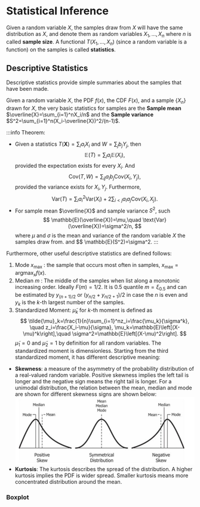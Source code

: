 # Statistical Inference

Given a random variable $X$, the samples draw from $X$ will have the same distribution as $X$, and denote them as random variables $X_1,\dots,X_n$ where $n$ is called **sample size**. A functional $T(X_1,\dots,X_n)$ (since a random variable is a function) on the samples is called **statistics**. 

## Descriptive Statistics

Descriptive statistics provide simple summaries about the samples that have been made.

Given a random variable $X$, the PDF $f(x)$, the CDF $F(x)$, and a sample $\lbrace X_n\rbrace$ drawn for $X$, the very basic statistics for samples are the **Sample mean** $\overline{X}=\sum_{i=1}^nX_i/n$ and the **Sample variance** $S^2=\sum_{i=1}^n(X_i-\overline{X})^2/(n-1)$. 

:::info Theorem:
* Given a statistics $T(\boldsymbol{X})=\sum_ia_iX_i$ and $W=\sum_jb_jY_j$, then
$$
\mathbb{E}(T)=\sum_ia_i\mathbb{E}(X_i),
$$
provided the expectation exists for every $X_i$. And 
$$
\text{Cov}(T,W)=\sum_{ij}a_ib_j\text{Cov}(X_i,Y_j),
$$
provided the variance exists for $X_i,Y_j$. Furthermore,
$$
\text{Var}(T) = \sum_ia^2_i\text{Var}(X_i)+2\sum_{i<j}a_ia_j\text{Cov}(X_i,X_j).
$$
* For sample mean $\overline{X}$ and sample variance $S^2$, such
$$
\mathbb{E}(\overline{X})=\mu,\quad \text{Var}(\overline{X})=\sigma^2/n,
$$
where $\mu$ and $\sigma$ is the mean and variance of the random variable $X$ the samples draw from.
and
$$
\mathbb{E}(S^2)=\sigma^2.
:::

Furthermore, other useful descriptive statistics are defined follows:
1. Mode $x_{\text{max}}$ : the sample that occurs most often in samples, $x_{\text{max}}=\text{argmax}_xf(x)$.
2. Median $m$ : The middle of the samples when list along a monotonic increasing order. Ideally $F(m)=1/2$. It is $0.5$ quantile $m=\xi_{0.5}$ and can be estimated by $y_{(n+1)/2}$ or $(y_{n/2}+y_{n/2+1})/2$ in case the $n$ is even and $y_k$ is the $k$-th largest number of the samples.
3. Standardized Moment: $\tilde{\mu}_k$ for $k$-th moment is defined as
$$
\tilde{\mu}_k=\frac{1}{n}\sum_{i=1}^nz_i=\frac{\mu_k}{\sigma^k}, \quad z_i=\frac{X_i-\mu}{\sigma}, \mu_k=\mathbb{E}\left[(X-\mu)^k\right],\quad \sigma^2=\mathbb{E}\left[(X-\mu)^2\right].
$$
$\tilde{\mu}_1=0$ and $\tilde{\mu}_2=1$ by definition for all random variables. The standardized moment is dimensionless. Starting from the third standardized moment, it has different descriptive meaning:
* **Skewness**: a measure of the asymmetry of the probability distribution of a real-valued random variable. Positive skewness implies the left tail is longer and the negative sign means the right tail is longer.  For a unimodal distribution, the relation between the mean, median and mode are shown for different skewness signs are shown below:
![skewness relationship with mean, median and mode](/img/docs/Image_skewness_mean_median_mode_relation.png)
* **Kurtosis**: The kurtosis describes the spread of the distribution. A higher kurtosis implies the PDF is wider spread. Smaller kurtosis means more concentrated distribution around the mean.

### Boxplot
